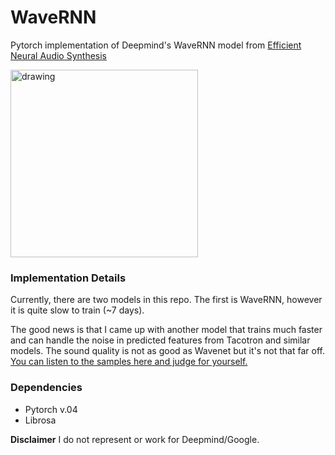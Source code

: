 # WaveRNN

Pytorch implementation of Deepmind's WaveRNN model from [Efficient Neural Audio Synthesis](https://arxiv.org/abs/1802.08435v1)

<img src="https://raw.githubusercontent.com/fatchord/WaveRNN/master/assets/WaveRNN.png" alt="drawing" width="300px"/>

### Implementation Details
Currently, there are two models in this repo. The first is WaveRNN, however it is quite slow to train (~7 days).

The good news is that I came up with another model that trains much faster and can handle the noise in predicted features from Tacotron and similar models. The sound quality is not as good as Wavenet but it's not that far off. [You can listen to the samples here and judge for yourself.](https://fatchord.github.io/model_outputs/)

### Dependencies
* Pytorch v.04
* Librosa

**Disclaimer** I do not represent or work for Deepmind/Google.
